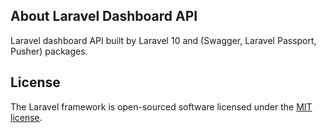 ## About Laravel Dashboard API

Laravel dashboard API built by Laravel 10 and (Swagger, Laravel Passport, Pusher) packages.


## License

The Laravel framework is open-sourced software licensed under the [MIT license](https://opensource.org/licenses/MIT).
